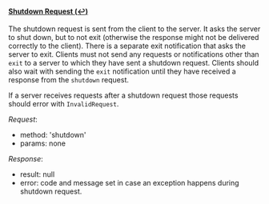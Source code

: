 #### <a href="#shutdown" name="shutdown" class="anchor">Shutdown Request (:leftwards_arrow_with_hook:)</a>

The shutdown request is sent from the client to the server. It asks the server to shut down, but to not exit (otherwise the response might not be delivered correctly to the client). There is a separate exit notification that asks the server to exit. Clients must not send any requests or notifications other than `exit` to a server to which they have sent a shutdown request. Clients should also wait with sending the `exit` notification until they have received a response from the `shutdown` request.

If a server receives requests after a shutdown request those requests should error with `InvalidRequest`.

_Request_:
* method: 'shutdown'
* params: none

_Response_:
* result: null
* error: code and message set in case an exception happens during shutdown request.
